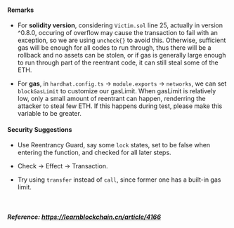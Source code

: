 #### Remarks

* For **solidity version**, considering `Victim.sol` line 25, actually in version ^0.8.0, occuring of overflow may cause the transaction to fail with an exception, so we are using `uncheck{}` to avoid this. Otherwise, sufficient gas will be enough for all codes to run through, thus there will be a rollback and no assets can be stolen, or if gas is generally large enough to run through part of the reentrant code, it can still steal some of the ETH.

* For **gas**, in `hardhat.config.ts` -> `module.exports` -> `networks`, we can set `blockGasLimit` to customize our gasLimit. When gasLimit is relatively low, only a small amount of reentrant can happen, renderring the attacker to steal few ETH. If this happens during test, please make this variable to be greater.

#### Security Suggestions

* Use Reentrancy Guard, say some `lock` states, set to be false when entering the function, and checked for all later steps.

* Check -> Effect -> Transaction.

* Try using `transfer` instead of `call`, since former one has a built-in gas limit.

<br />

##### Reference: https://learnblockchain.cn/article/4166